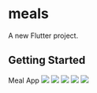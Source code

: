# meals

A new Flutter project.

## Getting Started
Meal App 
![](ScreenShots/Screenshot_2023-07-01-16-45-54.png)
![](ScreenShots/Screenshot_2023-07-01-16-46-21.png)
![](ScreenShots/Screenshot_2023-07-01-16-46-35.png)
![](ScreenShots/Screenshot_2023-07-01-16-46-43.png)
![](ScreenShots/Screenshot_2023-07-01-16-46-52.png)
